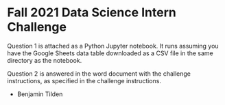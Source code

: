 # Fall 2021 Data Science Intern Challenge

Question 1 is attached as a Python Jupyter notebook. It runs assuming you have the Google Sheets data table downloaded as a CSV file in the same directory as the notebook.

Question 2 is answered in the word document with the challenge instructions, as specified in the challenge instructions.

- Benjamin Tilden
